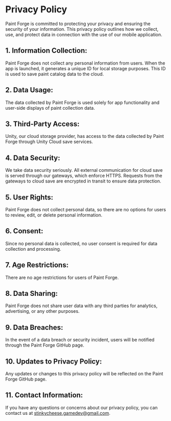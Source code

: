 # Privacy Policy

Paint Forge is committed to protecting your privacy and ensuring the security of your information. This privacy policy outlines how we collect, use, and protect data in connection with the use of our mobile application.

## 1. Information Collection:
Paint Forge does not collect any personal information from users. When the app is launched, it generates a unique ID for local storage purposes. This ID is used to save paint catalog data to the cloud.

## 2. Data Usage:
The data collected by Paint Forge is used solely for app functionality and user-side displays of paint collection data.

## 3. Third-Party Access:
Unity, our cloud storage provider, has access to the data collected by Paint Forge through Unity Cloud save services.

## 4. Data Security:
We take data security seriously. All external communication for cloud save is served through our gateways, which enforce HTTPS. Requests from the gateways to cloud save are encrypted in transit to ensure data protection.

## 5. User Rights:
Paint Forge does not collect personal data, so there are no options for users to review, edit, or delete personal information.

## 6. Consent:
Since no personal data is collected, no user consent is required for data collection and processing.

## 7. Age Restrictions:
There are no age restrictions for users of Paint Forge.

## 8. Data Sharing:
Paint Forge does not share user data with any third parties for analytics, advertising, or any other purposes.

## 9. Data Breaches:
In the event of a data breach or security incident, users will be notified through the Paint Forge GitHub page.

## 10. Updates to Privacy Policy:
Any updates or changes to this privacy policy will be reflected on the Paint Forge GitHub page.

## 11. Contact Information:
If you have any questions or concerns about our privacy policy, you can contact us at stinkycheese.gamedev@gmail.com.
